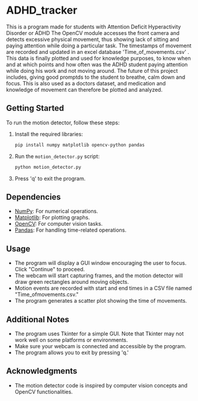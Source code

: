 # ADHD_tracker

This is a program made for students with Attention Deficit Hyperactivity Disorder or ADHD
The OpenCV module accesses the front camera and detects excessive physical movement, thus showing lack of sitting and paying attention while doing a particular task.
The timestamps of movement are recorded and updated in an excel database 'Time_of_movements.csv' .
This data is finally plotted and used for knowledge purposes, to know when and at which points and how often 
was the ADHD student paying attention while doing his work and not moving around.
The future of this project includes, giving good promptds to the student to breathe, calm down and focus.
This is also used as a doctors dataset, and medication and knowledge of movement can therefore be plotted and analyzed.


## Getting Started

To run the motion detector, follow these steps:

1. Install the required libraries:

   ```bash
   pip install numpy matplotlib opencv-python pandas
   ```

2. Run the `motion_detector.py` script:

   ```bash
   python motion_detector.py
   ```

3. Press 'q' to exit the program.

## Dependencies

- [NumPy](https://numpy.org/): For numerical operations.
- [Matplotlib](https://matplotlib.org/): For plotting graphs.
- [OpenCV](https://opencv.org/): For computer vision tasks.
- [Pandas](https://pandas.pydata.org/): For handling time-related operations.

## Usage

- The program will display a GUI window encouraging the user to focus. Click "Continue" to proceed.
- The webcam will start capturing frames, and the motion detector will draw green rectangles around moving objects.
- Motion events are recorded with start and end times in a CSV file named "Time_ofmovements.csv."
- The program generates a scatter plot showing the time of movements.

## Additional Notes

- The program uses Tkinter for a simple GUI. Note that Tkinter may not work well on some platforms or environments.
- Make sure your webcam is connected and accessible by the program.
- The program allows you to exit by pressing 'q.'


## Acknowledgments

- The motion detector code is inspired by computer vision concepts and OpenCV functionalities.
